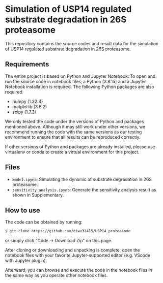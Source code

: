 # Simulation of USP14 regulated substrate degradation in 26S proteasome

This repository contains the source codes and result data for the simulation of USP14 regulated substrate degradation in 26S proteasome.

## Requirements

The entire project is based on Python and Jupyter Notebook. To open and run the source code in notebook files, a Python (3.8.15) and a Jupyter Notebook installation is required. The following Python packages are also required:

* numpy (1.22.4)
* matplotlib (3.6.2)
* scipy (1.7.3)

We only tested the code under the versions of Python and packages mentioned above. Although it may still work under other versions, we recommend running the code with the same versions as our testing environment to ensure that all results can be reproduced correctly. 

If other versions of Python and packages are already installed, please use virtualenv or conda to create a virtual environment for this project.

## Files

* `model.ipynb`: Simulating the dynamic of substrate degradation in 26S proteasome.
* `sensitivity_analysis.ipynb`: Generate the sensitivity analysis result as shown in Supplementary.

## How to use

The code can be obtained by running:

```bash
$ git clone https://github.com/diwu31415/USP14_proteasome
```

or simply click "Code -> Download Zip" on this page.

After cloning or downloading and unpacking is complete, open the notebook files with your favorite Jupyter-supported editor (e.g. VScode with Jupyter plugin).

Afterward, you can browse and execute the code in the notebook files in the same way as you operate other notebook files.